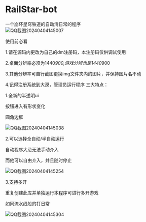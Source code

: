 # RailStar-bot
一个崩坏星穹铁道的自动清日常的程序  
![QQ截图20240404145007](https://github.com/zksahdjs/RailStar-bot/assets/142622825/8e22ba9b-66b6-4977-98d3-ed9fb2f1f91c)

<p1>使用前必看</p1>

1.请在源码内更改为自己的dm注册码，本注册码仅供调试使用

2.桌面分辨率必须为1440*900,游戏分辨也是1440*900

3.其他分辨率可自行截图更换img文件夹内的图片，并保持图片名不动

4.记得注册系统到大漠，管理员运行程序
三大特点：

1.全新的半透明ui

  按钮进入有形状变化
  
  圆角边框
  
![QQ截图20240404145038](https://github.com/zksahdjs/RailStar-bot/assets/142622825/6510c742-1eda-43c8-b816-8e1ef41e51e8)


2.可以选择全自动/半自动运行

  自动程序大忌无法手动介入
  
  而他可以自由介入，并且随时停止

  ![QQ截图20240404145254](https://github.com/zksahdjs/RailStar-bot/assets/142622825/29305066-9e9a-4508-a372-aabf569cc4da)
  
3.支持多开

  重复创建此库并单独运行本程序可进行多开游戏
  
  如同流水线般的打日常
  
![QQ截图20240404145304](https://github.com/zksahdjs/RailStar-bot/assets/142622825/f0245f30-ad37-4448-9145-6a83629a17c2)
